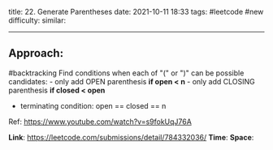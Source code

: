 title: 22. Generate Parentheses
date: 2021-10-11 18:33
tags: #leetcode #new
difficulty:
similar: 

---
## Approach:
#backtracking 
Find conditions when each of "(" or ")" can be possible candidates:
	- only add OPEN parenthesis **if open < n**
	- only add CLOSING parenthesis **if closed < open**
- terminating condition: open == closed == n

Ref: https://www.youtube.com/watch?v=s9fokUqJ76A

**Link**: https://leetcode.com/submissions/detail/784332036/
**Time**:
**Space**: